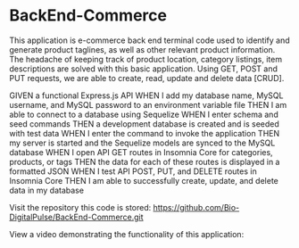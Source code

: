 # BackEnd-Commerce

This application is e-commerce back end terminal code used to identify and generate product taglines, as well as other relevant product information. The headache of keeping track of product location, category listings, item descriptions are solved with this basic application. Using GET, POST and PUT requests, we are able to create, read, update and delete data [CRUD].

GIVEN a functional Express.js API
WHEN I add my database name, MySQL username, and MySQL password to an environment variable file
THEN I am able to connect to a database using Sequelize
WHEN I enter schema and seed commands
THEN a development database is created and is seeded with test data
WHEN I enter the command to invoke the application
THEN my server is started and the Sequelize models are synced to the MySQL database
WHEN I open API GET routes in Insomnia Core for categories, products, or tags
THEN the data for each of these routes is displayed in a formatted JSON
WHEN I test API POST, PUT, and DELETE routes in Insomnia Core
THEN I am able to successfully create, update, and delete data in my database

Visit the repository this code is stored:
https://github.com/Bio-DigitalPulse/BackEnd-Commerce.git

View a video demonstrating the functionality of this application:
